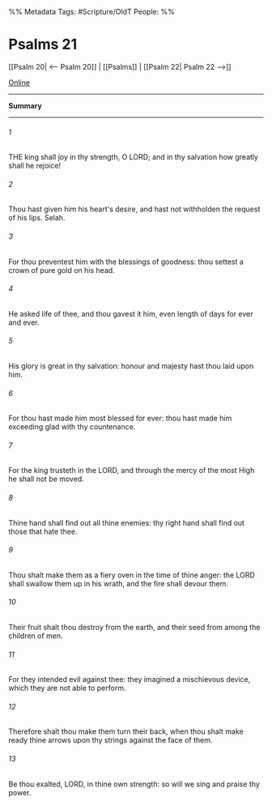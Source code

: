 

%% Metadata
Tags: #Scripture/OldT
People: 
%%
# Psalms 21
[[Psalm 20| <-- Psalm 20]] | [[Psalms]] | [[Psalm 22| Psalm 22 -->]]

[Online](https://churchofjesuschrist.org/study/scriptures/ot/ps/21?lang=eng)

---
__Summary__



---

###### 1
THE king shall joy in thy strength, O LORD; and in thy salvation how greatly shall he rejoice!
###### 2
Thou hast given him his heart's desire, and hast not withholden the request of his lips.  Selah.
###### 3
For thou preventest him with the blessings of goodness: thou settest a crown of pure gold on his head.
###### 4
He asked life of thee, and thou gavest it him, even length of days for ever and ever.
###### 5
His glory is great in thy salvation: honour and majesty hast thou laid upon him.
###### 6
For thou hast made him most blessed for ever: thou hast made him exceeding glad with thy countenance.
###### 7
For the king trusteth in the LORD, and through the mercy of the most High he shall not be moved.
###### 8
Thine hand shall find out all thine enemies: thy right hand shall find out those that hate thee.
###### 9
Thou shalt make them as a fiery oven in the time of thine anger: the LORD shall swallow them up in his wrath, and the fire shall devour them.
###### 10
Their fruit shalt thou destroy from the earth, and their seed from among the children of men.
###### 11
For they intended evil against thee: they imagined a mischievous device, which they are not able to perform.
###### 12
Therefore shalt thou make them turn their back, when thou shalt make ready thine arrows upon thy strings against the face of them.
###### 13
Be thou exalted, LORD, in thine own strength: so will we sing and praise thy power.



